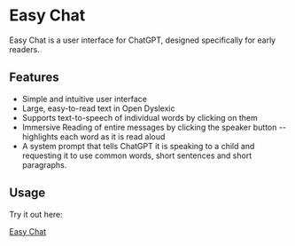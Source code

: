 # Easy Chat

Easy Chat is a user interface for ChatGPT, designed specifically for early readers.

## Features

- Simple and intuitive user interface
- Large, easy-to-read text in Open Dyslexic
- Supports text-to-speech of individual words by clicking on them
- Immersive Reading of entire messages by clicking the speaker button -- highlights each word as it is read aloud
- A system prompt that tells ChatGPT it is speaking to a child and requesting it to use common words, short sentences and short paragraphs.

## Usage

Try it out here:

[Easy Chat](https://paul-gauthier.github.io/easy-chat/)



